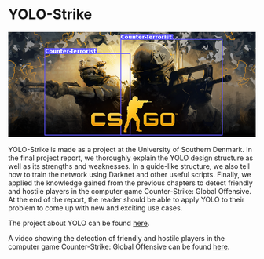 # YOLO-Strike

![alt text](https://github.com/MathiasThor/YOLO-Strike/blob/master/fp.png "Logo Title Text 1")

YOLO-Strike is made as a project at the University of Southern Denmark. In the final project report, we thoroughly explain the YOLO design structure as well as its strengths and weaknesses. In a guide-like structure, we also tell how to train the network using Darknet and other useful scripts. Finally, we applied the knowledge gained from the previous chapters to detect friendly and hostile players in the computer game Counter-Strike: Global Offensive. At the end of the report, the reader should be able to apply YOLO to their problem to come up with new and exciting use cases.

The project about YOLO can be found [here](https://github.com/MathiasThor/YOLO-Strike/blob/master/YOLO_Strike.pdf).

A video showing the detection of friendly and hostile players in the computer game Counter-Strike: Global Offensive can be found [here](https://www.youtube.com/watch?v=jqjcvi2Q3Io).
